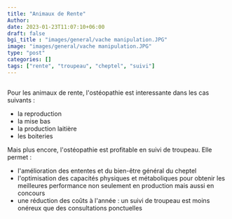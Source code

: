 ```yaml
---
title: "Animaux de Rente"
Author: 
date: 2023-01-23T11:07:10+06:00
draft: false
bgi_title : "images/general/vache manipulation.JPG"
image: "images/general/vache manipulation.JPG"
type: "post"
categories: []
tags: ["rente", "troupeau", "cheptel", "suivi"]
---
```


## 

Pour les animaux de rente, l'ostéopathie est interessante dans les cas suivants :
- la reproduction
- la mise bas
- la production laitière
- les boiteries

Mais plus encore, l'ostéopathie est profitable en suivi de troupeau. Elle permet : 
- l'amélioration des ententes et du bien-être général du cheptel
- l'optimisation des capacités physiques et métaboliques pour obtenir les meilleures performance non seulement en production mais aussi en concours
- une réduction des coûts à l'année : un suivi de troupeau est moins onéreux que des consultations ponctuelles